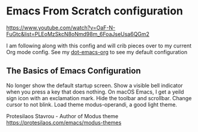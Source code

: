 # Emacs From Scratch configuration
https://www.youtube.com/watch?v=OaF-N-FuGtc&list=PLEoMzSkcN8oNmd98m_6FoaJseUsa6QGm2

I am following along with this config and will crib pieces over to my current Org mode config. See my [dot-emacs-org](https://github.com/mrxcitement/dot-emacs-org) to see my default configuration

## The Basics of Emacs Configuration

No longer show the default startup screen.
Show a visible bell indicator when you press a key that does nothing.
On macOS Emacs, I get a yeild sign icon with an exclamation mark.
Hide the toolbar and scrollbar.
Change cursor to not blink.
Load theme modus-operandi, a good light theme.

Protesilaos Stavrou - Author of Modus theme
https://protesilaos.com/emacs/modus-themes
